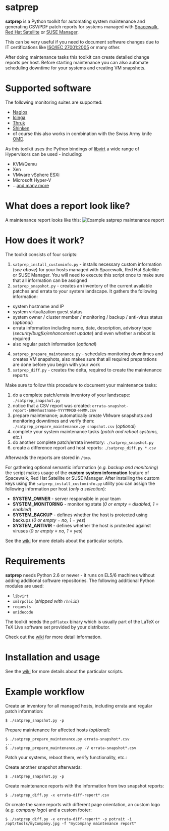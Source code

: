 satprep
=======

**satprep** is a Python toolkit for automating system maintenance and generating CSV/PDF patch reports for systems managed with [Spacewalk](http://www.spacewalkproject.org/), [Red Hat Satellite](http://www.redhat.com/products/enterprise-linux/satellite/) or [SUSE Manager](http://www.suse.com/products/suse-manager/).
 
This can be very useful if you need to document software changes due to IT certifications like [ISO/IEC 27001:2005](http://en.wikipedia.org/wiki/ISO/IEC_27001:2005) or many other.

After doing maintenance tasks this toolkit can create detailed change reports per host. Before starting maintenance  you can also automate scheduling downtime for your systems and creating VM snapshots.



Supported software
==================
The following monitoring suites are supported:
- [Nagios](http://www.nagios.org/)
- [Icinga](http://www.icinga.org/)
- [Thruk](http://www.thruk.org/)
- [Shinken](http://www.shinken-monitoring.org)
- of course this also works in combination with the Swiss Army knife [OMD](http://www.omdistro.org).

As this toolkit uses the Python bindings of [libvirt](http://www.libvirt.org) a wide range of Hypervisors can be used - including:
- KVM/Qemu
- Xen
- VMware vSphere ESXi
- Microsoft Hyper-V
- ...[and many more](http://libvirt.org/drivers.html)



What does a report look like?
=============================
A maintenance report looks like this:
![Example satprep maintenance report](https://raw.githubusercontent.com/stdevel/satprep/master/satprep_example_report.png "Example satprep maintenance report")



How does it work?
=================
The toolkit consists of four scripts:

1. `satprep_install_custominfo.py` - installs necessary custom information (*see above*) for your hosts managed with Spacewalk, Red Hat Satellite or SUSE Manager. You will need to execute this script once to make sure that all information can be assigned
2. `satprep_snapshot.py` - creates an inventory of the current available patches and errata to your system landscape. It gathers the following information:
  * system hostname and IP
  * system virtualization guest status
  * system owner / cluster member / monitoring / backup / anti-virus status (*optional*)
  * errata information including name, date, description, advisory type (*security/bugfix/enhancement update*) and even whether a reboot is required
  * also regular patch information (*optional*)
4. `satprep_prepare_maintenance.py` - schedules monitoring downtimes and creates VM snapshots, also makes sure that all required preparations are done before you begin with your work
3. `satprep_diff.py` - creates the delta, required to create the maintenance reports



Make sure to follow this procedure to document your maintenance tasks:

1. do a complete patch/errata inventory of your landscape: `./satprep_snapshot.py`
2. notice that a CSV report was created: `errata-snapshot-report-$RHNhostname-YYYYMMDD-HHMM.csv`
3. prepare maintenance; automatically create VMware snapshots and monitoring downtimes and verify them: `./satprep_prepare_maintenance.py snapshot.csv` (*optional*)
4. complete your system maintenance tasks (*patch and reboot systems, etc.*)
5. do another complete patch/errata inventory: `./satprep_snapshot.py`
6. create a difference report and host reports: `./satprep_diff.py *.csv`

Afterwards the reports are stored in `/tmp`.

For gathering optional semantic information (*e.g. backup and monitoring*) the script makes usage of the **custom system information** feature of Spacewalk, Red Hat Satellite or SUSE Manager. After installing the custom keys using the `satprep_install_custominfo.py` utility you can assign the following information per host (*only a selection*):
* **SYSTEM_OWNER** - server responsible in your team
* **SYSTEM_MONITORING** - monitoring state (*0 or empty = disabled, 1 = enabled*)
* **SYSTEM_BACKUP** - defines whether the host is protected using backups (*0 or empty = no, 1 = yes*)
* **SYSTEM_ANTIVIR** - defines whether the host is protected against viruses (*0 or empty = no, 1 = yes*)

See the [wiki](https://github.com/stdevel/satprep/wiki) for more details about the particular scripts.



Requirements
============
**satprep** needs Python 2.6 or newer - it runs on EL5/6 machines without adding additional software repositories.
The following additional Python modules are used:
* `libvirt`
* `xmlrpclic` (*shipped with `rhnlib`*)
* `requests`
* `unidecode`

The toolkit needs the `pdflatex` binary which is usually part of the LaTeX or TeX Live software set provided by your distributor.

Check out the [wiki](https://github.com/stdevel/satprep/wiki/install#requirements) for more detail information.



Installation and usage
======================
See the [wiki](https://github.com/stdevel/satprep/wiki) for more details about the particular scripts.



Example workflow
================
Create an inventory for all managed hosts, including errata and regular patch information:
```
$ ./satprep_snapshot.py -p
```
Prepare maintenance for affected hosts (*optional*):
```
$ ./satprep_prepare_maintenance.py errata-snapshot*.csv
...
$ ./satprep_prepare_maintenance.py -V errata-snapshot*.csv
```
Patch your systems, reboot them, verify functionality, etc.:

Create another snapshot afterwards:
```
$ ./satprep_snapshot.py -p
```

Create maintenance reports with the information from two snapshot reports:
```
$ ./satprep_diff.py -x errata-diff-report*.csv
```

Or create the same reports with different page orientation, an custom logo (*e.g. company logo*) and a custom footer:
```
$ ./satprep_diff.py -x errata-diff-report* -p potrait -i /opt/tools/myCompany.jpg -f "myCompany maintenance report"
```
